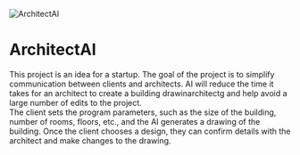 ![ArchitectAI](https://github.com/DakariLuin/ArchitectAI/assets/144822309/7449460d-31b8-4e73-933f-f639972fe008)
# ArchitectAI
This project is an idea for a startup. The goal of the project is to simplify communication between clients and architects. AI will reduce the time it takes for an architect to create a building drawinarchitectg and help avoid a large number of edits to the project.  
The client sets the program parameters, such as the size of the building, number of rooms, floors, etc., and the AI generates a drawing of the building. Once the client chooses a design, they can confirm details with the architect and make changes to the drawing.
